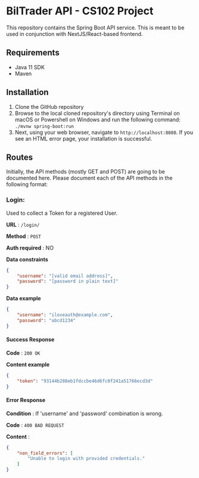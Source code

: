 # BilTrader API - CS102 Project
This repository contains the Spring Boot API service. This is meant to be used in conjunction with NextJS/React-based frontend.

## Requirements
- Java 11 SDK
- Maven

## Installation
1. Clone the GitHub repository
2. Browse to the local cloned repository's directory using Terminal on macOS or Powershell on Windows and run the following command: `./mvnw spring-boot:run`
3. Next, using your web browser, navigate to `http://localhost:8080`. If you see an HTML error page, your installation is successful.

## Routes
Initially, the API methods (mostly GET and POST) are going to be documented here. Please document each of the API methods in the following format:

### Login:

Used to collect a Token for a registered User.

**URL** : `/login/`

**Method** : `POST`

**Auth required** : NO

**Data constraints**

```json
{
    "username": "[valid email address]",
    "password": "[password in plain text]"
}
```

**Data example**

```json
{
    "username": "iloveauth@example.com",
    "password": "abcd1234"
}
```

#### Success Response

**Code** : `200 OK`

**Content example**

```json
{
    "token": "93144b288eb1fdccbe46d6fc0f241a51766ecd3d"
}
```

#### Error Response

**Condition** : If 'username' and 'password' combination is wrong.

**Code** : `400 BAD REQUEST`

**Content** :

```json
{
    "non_field_errors": [
        "Unable to login with provided credentials."
    ]
}
```
